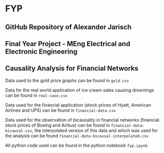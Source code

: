 # FYP

## GitHub Repository of Alexander Jarisch

## Final Year Project - MEng Electrical and Electronic Engineering

## Causality Analysis for Financial Networks

Data used to the gold price graphs can be found in `gold.csv`

Data for the real world application of ice cream sales causing drownings can be found in `real-case.csv`

Data used for the financial application (stock prices of Hyatt, American Airlines and UPS) can be found in `financial-data.csv`

Data used for the observation of bicausality in financial networks (financial stock prices of Boeing and Airbus) can be found in `financial-data-bicausal.csv`, the interpolated version of this data and which was used for the analysis can be found `financial-data-bicausal-interpolated.csv`

All python code used can be found in the python notebook `fyp.ipynb`.
